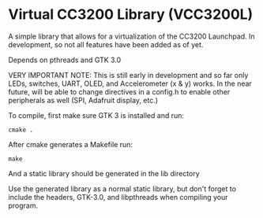 # Virtual CC3200 Library (VCC3200L)
A simple library that allows for a virtualization of the CC3200 Launchpad.
In development, so not all features have been added as of yet.

Depends on pthreads and GTK 3.0

VERY IMPORTANT NOTE: This is still early in development and so far only LEDs, switches, UART, OLED, and Accelerometer (x & y) works.  In the near future, will be able to change directives in a config.h to enable other peripherals as well (SPI, Adafruit display, etc.)

To compile, first make sure GTK 3 is installed and run: 
```
cmake .
```
After cmake generates a Makefile run:
```
make
```
And a static library should be generated in the lib directory

Use the generated library as a normal static library, but don't forget to include the headers, GTK-3.0, and libpthreads when compiling your program.